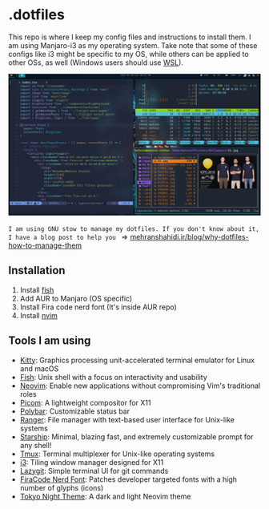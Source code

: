 # .dotfiles
This repo is where I keep my config files and instructions to install them.
I am using Manjaro-i3 as my operating system. Take note that some of these configs 
like i3 might be specific to my OS, while others can be applied to other OSs, as well (Windows users should use [WSL](https://docs.microsoft.com/en-us/windows/wsl/install)).

![preview](images/preview.png)

`I am using GNU stow to manage my dotfiles. If you don't know about it, I have a blog post to help you `
=> [mehranshahidi.ir/blog/why-dotfiles-how-to-manage-them](https://www.mehranshahidi.ir/blog/why-dotfiles-how-to-manage-them)
## Installation 
1. Install [fish](fish) 
2. Add AUR to Manjaro (OS specific)
3. Install Fira code nerd font (It's inside AUR repo)
4. Install [nvim](nvim)

## Tools I am using
- [Kitty](https://sw.kovidgoyal.net/kitty/): Graphics processing unit-accelerated terminal emulator for Linux and macOS
- [Fish](https://fishshell.com/): Unix shell with a focus on interactivity and usability
- [Neovim](https://neovim.io/): Enable new applications without compromising Vim's traditional roles
- [Picom](https://github.com/yshui/picom): A lightweight compositor for X11
- [Polybar](https://github.com/polybar/polybar): Customizable status bar
- [Ranger](https://github.com/ranger/ranger): File manager with text-based user interface for Unix-like systems
- [Starship](https://starship.rs/): Minimal, blazing fast, and extremely customizable prompt for any shell!
- [Tmux](https://github.com/tmux/tmux/wiki): Terminal multiplexer for Unix-like operating systems
- [i3](https://i3wm.org/): Tiling window manager designed for X11
- [Lazygit](https://github.com/jesseduffield/lazygit): Simple terminal UI for git commands
- [FiraCode Nerd Font](https://github.com/ryanoasis/nerd-fonts/tree/master/patched-fonts/FiraCode): Patches developer targeted fonts with a high number of glyphs (icons)
- [Tokyo Night Theme](https://github.com/folke/tokyonight.nvim): A dark and light Neovim theme
